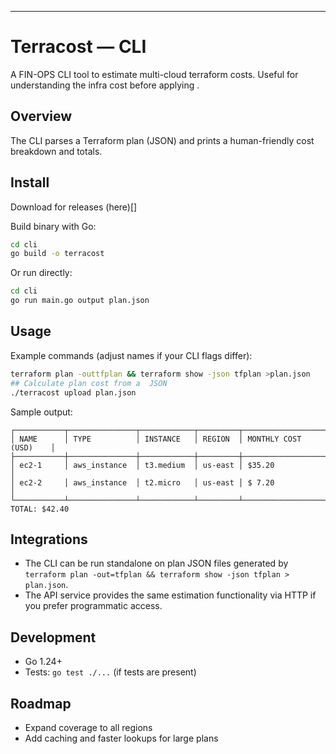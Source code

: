 
---

# Terracost — CLI

A FIN-OPS CLI tool to estimate multi-cloud terraform costs. Useful for understanding the infra cost before applying .

## Overview

The CLI parses a Terraform plan (JSON) and prints a human-friendly cost breakdown and totals. 


## Install

Download for releases (here)[]

Build binary with Go:

```bash
cd cli
go build -o terracost
```

Or run directly:

```bash
cd cli
go run main.go output plan.json
```



## Usage

Example commands (adjust names if your CLI flags differ):

```bash
terraform plan -outtfplan && terraform show -json tfplan >plan.json
## Calculate plan cost from a  JSON
./terracost upload plan.json

```

Sample output:

```
┌───────────┬───────────────┬────────────┬─────────┬───────────────────────┐
│ NAME      │ TYPE          │ INSTANCE   │ REGION  │ MONTHLY COST (USD)    │
├───────────┼───────────────┼────────────┼─────────┼───────────────────────┤
│ ec2-1     │ aws_instance  │ t3.medium  │ us-east │ $35.20                │
│ ec2-2     │ aws_instance  │ t2.micro   │ us-east │ $ 7.20                │
└───────────┴───────────────┴────────────┴─────────┴───────────────────────┘
TOTAL: $42.40
```

## Integrations

* The CLI can be run standalone on plan JSON files generated by `terraform plan -out=tfplan && terraform show -json tfplan > plan.json`.
* The API service provides the same estimation functionality via HTTP if you prefer programmatic access.

## Development

* Go 1.24+
* Tests: `go test ./...` (if tests are present)

## Roadmap

* Expand coverage to all regions
* Add caching and faster lookups for large plans
